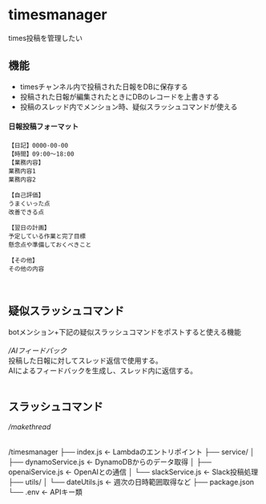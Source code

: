 # timesmanager
times投稿を管理したい

## 機能
- timesチャンネル内で投稿された日報をDBに保存する
- 投稿された日報が編集されたときにDBのレコードを上書きする
- 投稿のスレッド内でメンション時、疑似スラッシュコマンドが使える

#### 日報投稿フォーマット
````
【日記】0000-00-00
【時間】09:00～18:00
【業務内容】
業務内容1
業務内容2

【自己評価】
うまくいった点
改善できる点

【翌日の計画】
予定している作業と完了目標
懸念点や準備しておくべきこと

【その他】
その他の内容
````

<br>

## 疑似スラッシュコマンド
botメンション+下記の疑似スラッシュコマンドをポストすると使える機能<br><br>
*/AIフィードバック*<br>
投稿した日報に対してスレッド返信で使用する。<br>
AIによるフィードバックを生成し、スレッド内に返信する。<br>
<br>

## スラッシュコマンド
*/makethread*<br>
<br>


/timesmanager
├── index.js                  ← Lambdaのエントリポイント
├── service/
│   ├── dynamoService.js        ← DynamoDBからのデータ取得
│   ├── openaiService.js        ← OpenAIとの通信
│   └── slackService.js         ← Slack投稿処理
├── utils/
│   └── dateUtils.js            ← 週次の日時範囲取得など
├── package.json
└── .env                        ← APIキー類
